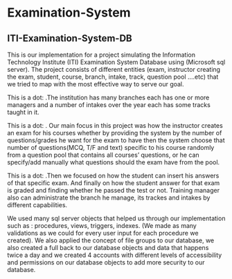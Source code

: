 # Examination-System

## ITI-Examination-System-DB
This is our implementation for a project simulating the Information Technology Institute (ITI) Examination System Database using (Microsoft sql server). The project consists of different entities (exam, instructor creating the exam, student, course, branch, intake, track, question pool ….etc) that we tried to map with the most effective way to serve our goal.

  This is a dot: .The institution has many branches each has one or more managers and a number of intakes over the year each has some tracks taught in it.
  
  This is a dot: . Our main focus in this project was how the instructor creates an exam for his courses whether by providing the system by the number of questions/grades he want for the exam to have then the system choose that      number of questions(MCQ, T/F and text) specific to his course randomly from a question pool that contains all courses’ questions, or he can specify/add manually what questions should the exam have from the         pool.
  
  This is a dot: .Then we focused on how the student can insert his answers of that specific exam. And finally on how the student answer for that exam is graded and finding whether he passed the test or not.
   Training manager also can administrate the branch he manage, its trackes and intakes by different capabilities.

We used many sql server objects that helped us through our implementation such as : procedures, views, triggers, indexes. (We made as many validations as we could for every user input for each procedure we created). We also applied the concept of file groups to our database, we also created a full back to our database objects and data that happens twice a day and we created 4 accounts with different levels of accessibility and permissions on our database objects to add more security to our database.
